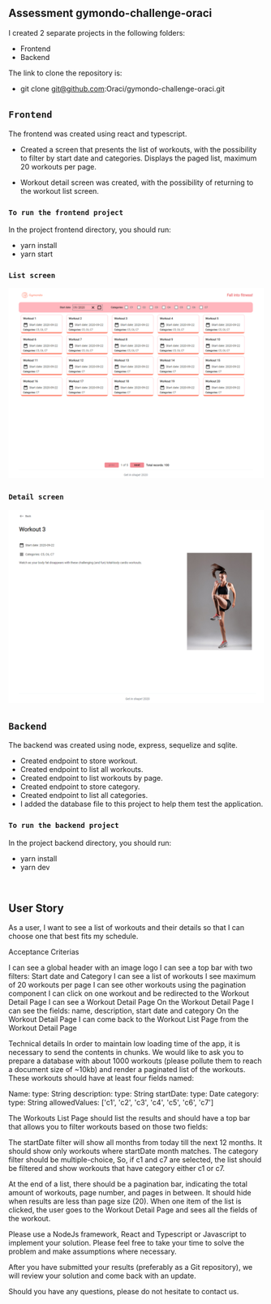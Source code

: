 ## Assessment gymondo-challenge-oraci

I created 2 separate projects in the following folders:
 - Frontend
 - Backend

The link to clone the repository is: 

- git clone git@github.com:Oraci/gymondo-challenge-oraci.git

## `Frontend`

The frontend was created using react and typescript.

- Created a screen that presents the list of workouts, with the possibility to filter by start date and categories. Displays the paged list, maximum 20 workouts per page.

- Workout detail screen was created, with the possibility of returning to the workout list screen.

### `To run the frontend project`

In the project frontend directory, you should run:

 - yarn install
 - yarn start

### `List screen`
![List](https://github.com/Oraci/gymondo-challenge-oraci/blob/master/frontend/src/assets/screenshots/home.png?raw=true)

### `Detail screen`
![Detail](https://github.com/Oraci/gymondo-challenge-oraci/blob/master/frontend/src/assets/screenshots/detail.png?raw=true)


 ## `Backend`

 The backend was created using node, express, sequelize and sqlite.

 - Created endpoint to store workout.
 - Created endpoint to list all workouts.
 - Created endpoint to list workouts by page.
 - Created endpoint to store category.
 - Created endpoint to list all categories.
 - I added the database file to this project to help them test the application.

 ### `To run the backend project`

In the project backend directory, you should run:

 - yarn install
 - yarn dev

&nbsp;
&nbsp;
&nbsp;
&nbsp;
## User Story

As a user, I want to see a list of workouts and their details so that I can choose one that best fits my schedule.

Acceptance Criterias

I can see a global header with an image logo
I can see a top bar with two filters: Start date and Category 
I can see a list of workouts
I see maximum of 20 workouts per page
I can see other workouts using the pagination component
I can click on one workout and be redirected to the Workout Detail Page
I can see a Workout Detail Page
On the Workout Detail Page I can see the fields: name, description, start date and category
On the Workout Detail Page I can come back to the Workout List Page from the Workout Detail Page

Technical details
In order to maintain low loading time of the app, it is necessary to send the contents in chunks. We would like to ask you to prepare a database with about 1000 workouts (please pollute them to reach a document size of ~10kb) and render a paginated list of the workouts.
These workouts should have at least four fields named:

Name:  type: String
description: type: String
startDate: type: Date
category: type: String
 allowedValues: ['c1', 'c2', 'c3', 'c4', 'c5', 'c6', 'c7']

The Workouts List Page should list the results and should have a top bar that allows you to filter workouts based on those two fields:

The startDate filter will show all months from today till the next 12 months. It should show only workouts where startDate month matches. The category filter should be multiple-choice, So, if c1 and c7 are selected, the list should be filtered and show workouts that have category either c1 or c7.

At the end of a list, there should be a pagination bar, indicating the total amount of workouts, page number, and pages in between. It should hide when results are less than page size (20).
When one item of the list is clicked, the user goes to the Workout Detail Page and sees all the fields of the workout.

Please use a NodeJs framework, React and Typescript or Javascript to implement your solution.
Please feel free to take your time to solve the problem and make assumptions where necessary.

After you have submitted your results (preferably as a Git repository), we will review your solution and come back with an update.

Should you have any questions, please do not hesitate to contact us.